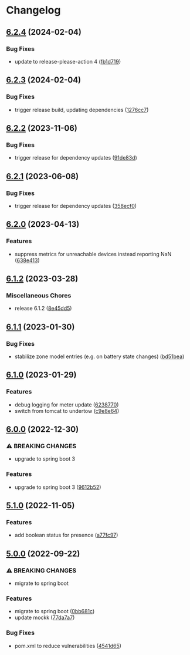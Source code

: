 # Changelog

## [6.2.4](https://github.com/easimon/tado-exporter/compare/v6.2.3...v6.2.4) (2024-02-04)


### Bug Fixes

* update to release-please-action 4 ([fb1d719](https://github.com/easimon/tado-exporter/commit/fb1d719fa8a1dc4d788e4e93c97b31354b4b9db1))

## [6.2.3](https://github.com/easimon/tado-exporter/compare/6.2.2...v6.2.3) (2024-02-04)


### Bug Fixes

* trigger release build, updating dependencies ([1276cc7](https://github.com/easimon/tado-exporter/commit/1276cc7d102ce28b30bd132620652f77867b6ad1))

## [6.2.2](https://github.com/easimon/tado-exporter/compare/6.2.1...6.2.2) (2023-11-06)


### Bug Fixes

* trigger release for dependency updates ([91de83d](https://github.com/easimon/tado-exporter/commit/91de83dd66c53f1961fd49f0423df9ecfd94671e))

## [6.2.1](https://github.com/easimon/tado-exporter/compare/6.2.0...6.2.1) (2023-06-08)


### Bug Fixes

* trigger release for dependency updates ([358ecf0](https://github.com/easimon/tado-exporter/commit/358ecf02f43cd2ba1e7fde3bad62c2b44150bfd9))

## [6.2.0](https://github.com/easimon/tado-exporter/compare/6.1.2...6.2.0) (2023-04-13)


### Features

* suppress metrics for unreachable devices instead reporting NaN ([638e413](https://github.com/easimon/tado-exporter/commit/638e413a7f400c7963d2fb8efa5592730508caee))

## [6.1.2](https://github.com/easimon/tado-exporter/compare/6.1.1...6.1.2) (2023-03-28)


### Miscellaneous Chores

* release 6.1.2 ([8e45dd5](https://github.com/easimon/tado-exporter/commit/8e45dd5da9c6f0820d21bd44dc018ea40efa5ea3))

## [6.1.1](https://github.com/easimon/tado-exporter/compare/6.1.0...6.1.1) (2023-01-30)


### Bug Fixes

* stabilize zone model entries (e.g. on battery state changes) ([bd51bea](https://github.com/easimon/tado-exporter/commit/bd51bea5d5d45f62a186d1e21220354a0fd18a8e))

## [6.1.0](https://github.com/easimon/tado-exporter/compare/6.0.0...6.1.0) (2023-01-29)


### Features

* debug logging for meter update ([6238770](https://github.com/easimon/tado-exporter/commit/62387705ec066e7132967e721e2a150c90bb6b55))
* switch from tomcat to undertow ([c9e8e64](https://github.com/easimon/tado-exporter/commit/c9e8e644f1b56b63a6ac43da255e4916cfe768ac))

## [6.0.0](https://github.com/easimon/tado-exporter/compare/5.1.0...6.0.0) (2022-12-30)


### ⚠ BREAKING CHANGES

* upgrade to spring boot 3

### Features

* upgrade to spring boot 3 ([9612b52](https://github.com/easimon/tado-exporter/commit/9612b52d2186a3176681f4b9d2370f35003ae71b))

## [5.1.0](https://github.com/easimon/tado-exporter/compare/5.0.0...5.1.0) (2022-11-05)


### Features

* add boolean status for presence ([a77fc97](https://github.com/easimon/tado-exporter/commit/a77fc97e89d7ba92582805c00491b0509c9959ba))

## [5.0.0](https://github.com/easimon/tado-exporter/compare/4.0.0...5.0.0) (2022-09-22)


### ⚠ BREAKING CHANGES

* migrate to spring boot

### Features

* migrate to spring boot ([0bb681c](https://github.com/easimon/tado-exporter/commit/0bb681c5d5de4c688a5a1e32aa55339ad1448501))
* update mockk ([77da7a7](https://github.com/easimon/tado-exporter/commit/77da7a7f0cdf04d996b1e88a40c11f8f2378da90))


### Bug Fixes

* pom.xml to reduce vulnerabilities ([4541d65](https://github.com/easimon/tado-exporter/commit/4541d65c2689018d8ffc43516b627d1af442c0bf))
